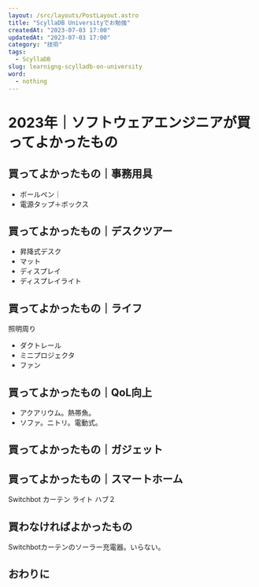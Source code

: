 ```yaml
---
layout: /src/layouts/PostLayout.astro
title: "ScyllaDB Universityでお勉強"
createdAt: "2023-07-03 17:00"
updatedAt: "2023-07-03 17:00"
category: "技術"
tags:
  - ScyllaDB
slug: learnigng-scylladb-on-university
word:
  - nothing
---
```


# 2023年｜ソフトウェアエンジニアが買ってよかったもの

## 買ってよかったもの｜事務用具

- ボールペン｜
- 電源タップ＋ボックス

## 買ってよかったもの｜デスクツアー

- 昇降式デスク
- マット
- ディスプレイ
- ディスプレイライト

## 買ってよかったもの｜ライフ

照明周り

- ダクトレール
- ミニプロジェクタ
- ファン

## 買ってよかったもの｜QoL向上

- アクアリウム。熱帯魚。
- ソファ。ニトリ。電動式。

## 買ってよかったもの｜ガジェット

## 買ってよかったもの｜スマートホーム

Switchbot
カーテン
ライト
ハブ２

## 買わなければよかったもの

Switchbotカーテンのソーラー充電器。いらない。

## おわりに
